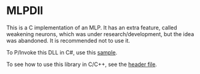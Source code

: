 MLPDll
======
This is a C implementation of an MLP. It has an extra feature, called weakening neurons, which was under research/development, but the idea was abandoned. It is recommended not to use it.

To P/Invoke this DLL in C#, use this [sample](../NavigationSimulator/MLPDLL/MLPDll.cs).

To see how to use this library in C/C++, see the [header file](MLPDll.h).
